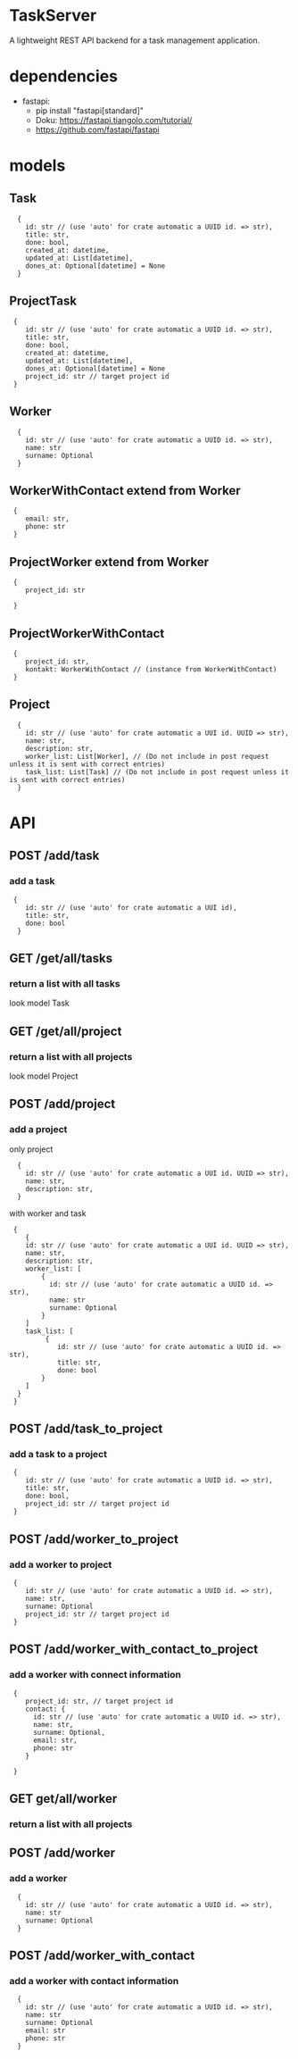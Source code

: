 # TaskServer
A lightweight REST API backend for a task management application.


# dependencies
- fastapi:
  -  pip install "fastapi[standard]"
  -  Doku: https://fastapi.tiangolo.com/tutorial/
  -  https://github.com/fastapi/fastapi  
  


# models
## Task
```
  {
    id: str // (use 'auto' for crate automatic a UUID id. => str),
    title: str,
    done: bool,
    created_at: datetime,
    updated_at: List[datetime], 
    dones_at: Optional[datetime] = None
  }
 ```
  
## ProjectTask
```
 {
    id: str // (use 'auto' for crate automatic a UUID id. => str),
    title: str,
    done: bool,
    created_at: datetime,
    updated_at: List[datetime], 
    dones_at: Optional[datetime] = None
    project_id: str // target project id
 }
``` 

## Worker
```
  {
    id: str // (use 'auto' for crate automatic a UUID id. => str),
    name: str
    surname: Optional
  }
```
## WorkerWithContact extend from Worker
```
 {
    email: str,
    phone: str
 }
```
## ProjectWorker extend from Worker
```
 {
    project_id: str
    
 }
```
## ProjectWorkerWithContact
```
 {
    project_id: str,
    kontakt: WorkerWithContact // (instance from WorkerWithContact)
 }
```
## Project
```
  {
    id: str // (use 'auto' for crate automatic a UUI id. UUID => str),
    name: str,
    description: str,
    worker_list: List[Worker], // (Do not include in post request unless it is sent with correct entries)
    task_list: List[Task] // (Do not include in post request unless it is sent with correct entries)
  }
```
# API

## POST /add/task
### add a task

```
 {
    id: str // (use 'auto' for crate automatic a UUI id),
    title: str,
    done: bool
  }

```
## GET /get/all/tasks
### return a list with all tasks
look model Task


## GET /get/all/project
### return a list with all projects
look model Project


## POST /add/project
### add a project

only project
```
  {
    id: str // (use 'auto' for crate automatic a UUI id. UUID => str),
    name: str,
    description: str,
  }
```
with worker and task
```
 {
    {
    id: str // (use 'auto' for crate automatic a UUI id. UUID => str),
    name: str,
    description: str,
    worker_list: [
        {
          id: str // (use 'auto' for crate automatic a UUID id. => str),
          name: str
          surname: Optional
        }
    ]
    task_list: [
         {
            id: str // (use 'auto' for crate automatic a UUID id. => str),
            title: str,
            done: bool
        }
    ]
  }
 }
```
## POST /add/task_to_project
### add a task to a project
```
 {
    id: str // (use 'auto' for crate automatic a UUID id. => str),
    title: str,
    done: bool,
    project_id: str // target project id
 }

```
## POST /add/worker_to_project
### add a worker to project
```
 {
    id: str // (use 'auto' for crate automatic a UUID id. => str),
    name: str,
    surname: Optional
    project_id: str // target project id
 }
```
## POST /add/worker_with_contact_to_project
### add a worker with connect information
```
 {
    project_id: str, // target project id
    contact: {
      id: str // (use 'auto' for crate automatic a UUID id. => str),
      name: str,
      surname: Optional,
      email: str,
      phone: str
    }
    
 }
```

## GET get/all/worker
### return a list with all projects

## POST /add/worker
### add a worker
```
  {
    id: str // (use 'auto' for crate automatic a UUID id. => str),
    name: str
    surname: Optional
  }
```

## POST /add/worker_with_contact
### add a worker with contact information
```
  {
    id: str // (use 'auto' for crate automatic a UUID id. => str),
    name: str
    surname: Optional
    email: str
    phone: str
  }
  
```







